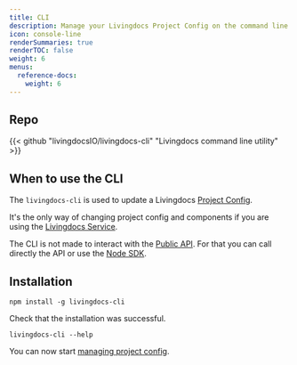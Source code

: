 ```yaml
---
title: CLI
description: Manage your Livingdocs Project Config on the command line.
icon: console-line
renderSummaries: true
renderTOC: false
weight: 6
menus:
  reference-docs:
    weight: 6
---
```


## Repo

{{< github "livingdocsIO/livingdocs-cli" "Livingdocs command line utility" >}}

## When to use the CLI

The `livingdocs-cli` is used to update a Livingdocs [Project Config](.././project-config).

It's the only way of changing project config and components if you are using the [Livingdocs Service](https://edit.livingdocs.io/).

The CLI is not made to interact with the [Public API](.././public-api). For that you can call directly the API or use the [Node SDK](.././sdk).

## Installation

```
npm install -g livingdocs-cli
```

Check that the installation was successful.
```
livingdocs-cli --help
```

You can now start [managing project config](./managing-project-configs).
